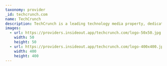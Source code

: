 ```yaml
---
taxonomy: provider
_id: techcrunch.com
name: TechCrunch
description: TechCrunch is a leading technology media property, dedicated to obsessively profiling startups, reviewing new Internet products, and breaking tech news.
images:
  - url: https://providers.insideout.app/techcrunch.com/logo-50x50.jpg
    width: 50
    height: 50
  - url: https://providers.insideout.app/techcrunch.com/logo-400x400.jpg
    width: 400
    height: 400
---
```


